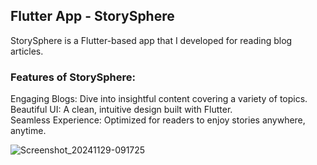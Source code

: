 ## Flutter App - StorySphere
StorySphere is a Flutter-based app that I developed for reading blog articles.

### Features of StorySphere:   

Engaging Blogs: Dive into insightful content covering a variety of topics.     
Beautiful UI: A clean, intuitive design built with Flutter.      
Seamless Experience: Optimized for readers to enjoy stories anywhere, anytime.

![Screenshot_20241129-091725](https://github.com/user-attachments/assets/2caac6c1-3e4f-4dbe-b0bb-65f0e2fc4c71)



